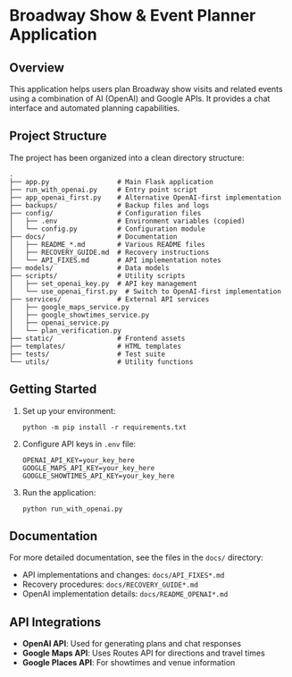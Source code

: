 # Broadway Show & Event Planner Application

## Overview

This application helps users plan Broadway show visits and related events using a combination of AI (OpenAI) and Google APIs. It provides a chat interface and automated planning capabilities.

## Project Structure

The project has been organized into a clean directory structure:

```
.
├── app.py                 # Main Flask application
├── run_with_openai.py     # Entry point script
├── app_openai_first.py    # Alternative OpenAI-first implementation
├── backups/               # Backup files and logs
├── config/                # Configuration files
│   ├── .env               # Environment variables (copied)
│   └── config.py          # Configuration module
├── docs/                  # Documentation
│   ├── README_*.md        # Various README files
│   ├── RECOVERY_GUIDE.md  # Recovery instructions
│   └── API_FIXES.md       # API implementation notes
├── models/                # Data models
├── scripts/               # Utility scripts
│   ├── set_openai_key.py  # API key management
│   └── use_openai_first.py  # Switch to OpenAI-first implementation
├── services/              # External API services
│   ├── google_maps_service.py
│   ├── google_showtimes_service.py
│   ├── openai_service.py
│   └── plan_verification.py
├── static/                # Frontend assets
├── templates/             # HTML templates
├── tests/                 # Test suite
└── utils/                 # Utility functions
```

## Getting Started

1. Set up your environment:
   ```
   python -m pip install -r requirements.txt
   ```

2. Configure API keys in `.env` file:
   ```
   OPENAI_API_KEY=your_key_here
   GOOGLE_MAPS_API_KEY=your_key_here
   GOOGLE_SHOWTIMES_API_KEY=your_key_here
   ```

3. Run the application:
   ```
   python run_with_openai.py
   ```

## Documentation

For more detailed documentation, see the files in the `docs/` directory:

- API implementations and changes: `docs/API_FIXES*.md`
- Recovery procedures: `docs/RECOVERY_GUIDE*.md`
- OpenAI implementation details: `docs/README_OPENAI*.md`

## API Integrations

- **OpenAI API**: Used for generating plans and chat responses
- **Google Maps API**: Uses Routes API for directions and travel times
- **Google Places API**: For showtimes and venue information 